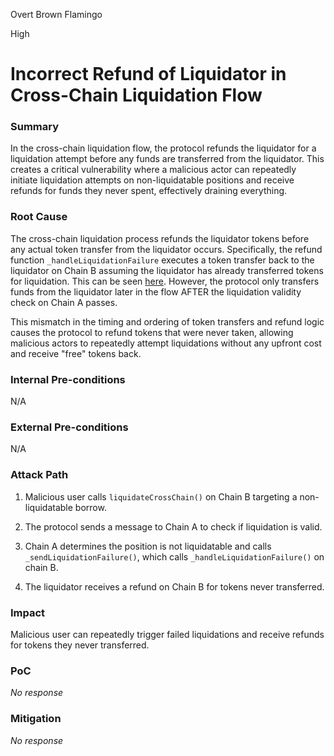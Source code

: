 Overt Brown Flamingo

High

# Incorrect Refund of Liquidator in Cross-Chain Liquidation Flow

### Summary

In the cross-chain liquidation flow, the protocol refunds the liquidator for a liquidation attempt before any funds are transferred from the liquidator. This creates a critical vulnerability where a malicious actor can repeatedly initiate liquidation attempts on non-liquidatable positions and receive refunds for funds they never spent, effectively draining everything.

### Root Cause

The cross-chain liquidation process refunds the liquidator tokens before any actual token transfer from the liquidator occurs. Specifically, the refund function `_handleLiquidationFailure` executes a token transfer back to the liquidator on Chain B assuming the liquidator has already transferred tokens for liquidation. This can be seen [here](https://github.com/sherlock-audit/2025-05-lend-audit-contest/blob/main/Lend-V2/src/LayerZero/CrossChainRouter.sol#L482). However, the protocol only transfers funds from the liquidator later in the flow AFTER the liquidation validity check on Chain A passes.

This mismatch in the timing and ordering of token transfers and refund logic causes the protocol to refund tokens that were never taken, allowing malicious actors to repeatedly attempt liquidations without any upfront cost and receive "free" tokens back.

### Internal Pre-conditions

N/A

### External Pre-conditions

N/A

### Attack Path

1. Malicious user calls `liquidateCrossChain()` on Chain B targeting a non-liquidatable borrow.

2. The protocol sends a message to Chain A to check if liquidation is valid.

3. Chain A determines the position is not liquidatable and calls `_sendLiquidationFailure()`, which calls `_handleLiquidationFailure()` on chain B.

4. The liquidator receives a refund on Chain B for tokens never transferred.

### Impact

Malicious user can repeatedly trigger failed liquidations and receive refunds for tokens they never transferred.

### PoC

_No response_

### Mitigation

_No response_